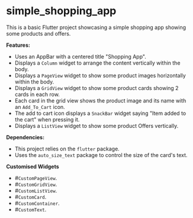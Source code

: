 # simple_shopping_app

This is a basic Flutter project showcasing a simple shopping app showing some products and offers.

**Features:**

- Uses an AppBar with a centered title "Shopping App".
- Displays a `Column` widget to arrange the content vertically within the body.
- Displays a `PageView` widget to show some product images horizontally within the body.
- Displays a `GridView` widget to show some product cards showing 2 cards in each row.
- Each card in the grid view shows the product image and its name with an `Add_To_Cart` icon.
- The add to cart icon displays a `SnackBar` widget saying "Item added to the cart" when pressing it.
- Displays a `ListView` widget to show some product Offers vertically.

**Dependencies:**

* This project relies on the `flutter` package.
* Uses the `auto_size_text` package to control the size of the card's text.

**Customised Widgets**

- #`CustomPageView`.
- #`CustomGridView`.
- #`CustomListView`.
- #`CustomCard`.
- #`CustomContainer`.
- #`CustomText`.
